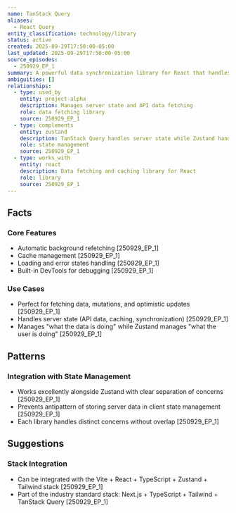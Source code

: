 ```yaml
---
name: TanStack Query
aliases:
  - React Query
entity_classification: technology/library
status: active
created: 2025-09-29T17:50:00-05:00
last_updated: 2025-09-29T17:50:00-05:00
source_episodes:
  - 250929_EP_1
summary: A powerful data synchronization library for React that handles server state management, caching, and background refetching. Selected for Project Alpha to manage API data and server synchronization.
ambiguities: []
relationships:
  - type: used_by
    entity: project-alpha
    description: Manages server state and API data fetching
    role: data fetching library
    source: 250929_EP_1
  - type: complements
    entity: zustand
    description: TanStack Query handles server state while Zustand handles client state
    role: state management
    source: 250929_EP_1
  - type: works_with
    entity: react
    description: Data fetching and caching library for React
    role: library
    source: 250929_EP_1
---
```


## Facts

### Core Features
- Automatic background refetching [250929_EP_1]
- Cache management [250929_EP_1]
- Loading and error states handling [250929_EP_1]
- Built-in DevTools for debugging [250929_EP_1]

### Use Cases
- Perfect for fetching data, mutations, and optimistic updates [250929_EP_1]
- Handles server state (API data, caching, synchronization) [250929_EP_1]
- Manages "what the data is doing" while Zustand manages "what the user is doing" [250929_EP_1]

## Patterns

### Integration with State Management
- Works excellently alongside Zustand with clear separation of concerns [250929_EP_1]
- Prevents antipattern of storing server data in client state management [250929_EP_1]
- Each library handles distinct concerns without overlap [250929_EP_1]

## Suggestions

### Stack Integration
- Can be integrated with the Vite + React + TypeScript + Zustand + Tailwind stack [250929_EP_1]
- Part of the industry standard stack: Next.js + TypeScript + Tailwind + TanStack Query [250929_EP_1]